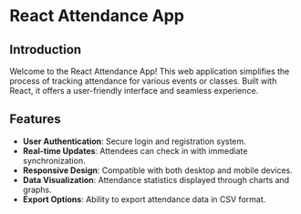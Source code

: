 # React Attendance App

## Introduction
Welcome to the React Attendance App! This web application simplifies the process of tracking attendance for various events or classes. Built with React, it offers a user-friendly interface and seamless experience.

## Features
- **User Authentication**: Secure login and registration system.
- **Real-time Updates**: Attendees can check in with immediate synchronization.
- **Responsive Design**: Compatible with both desktop and mobile devices.
- **Data Visualization**: Attendance statistics displayed through charts and graphs.
- **Export Options**: Ability to export attendance data in CSV format.
